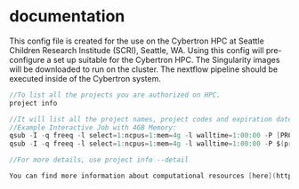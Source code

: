 # documentation
This config file is created for the use on the Cybertron HPC at Seattle Children Research Institude (SCRI), Seattle, WA. Using this config will pre-configure a set up suitable for the Cybertron HPC. The Singularity images will be downloaded to run on the cluster. The nextflow pipeline should be executed inside of the Cybertron system.

```groovy
//To list all the projects you are authorized on HPC.
project info
```
```groovy
//It will list all the project names, project codes and expiration dates.
//Example Interactive Job with 4GB Memory:
qsub -I -q freeq -l select=1:ncpus=1:mem=4g -l walltime=1:00:00 -P [PROJECT CODE]
qsub -I -q freeq -l select=1:ncpus=1:mem=4g -l walltime=1:00:00 -P $(project code [PROJECT NAME])

//For more details, use project info --detail

You can find more information about computational resources [here](https://child.seattlechildrens.org/research/center_support_services/research_informatics/research_scientific_computing/high_performance_computing_core/).
```

